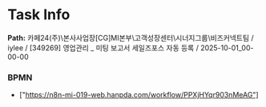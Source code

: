 # Task Info

**Path:** 카페24(주)\본사사업장\[CG]MI본부\고객성장센터\시너지그룹\비즈커넥트팀 / iylee / [349269] 영업관리 _ 미팅 보고서 세일즈포스 자동 등록 / 2025-10-01_00-00-00

### BPMN
- ["https://n8n-mi-019-web.hanpda.com/workflow/PPXjHYqr903nMeAG"]

